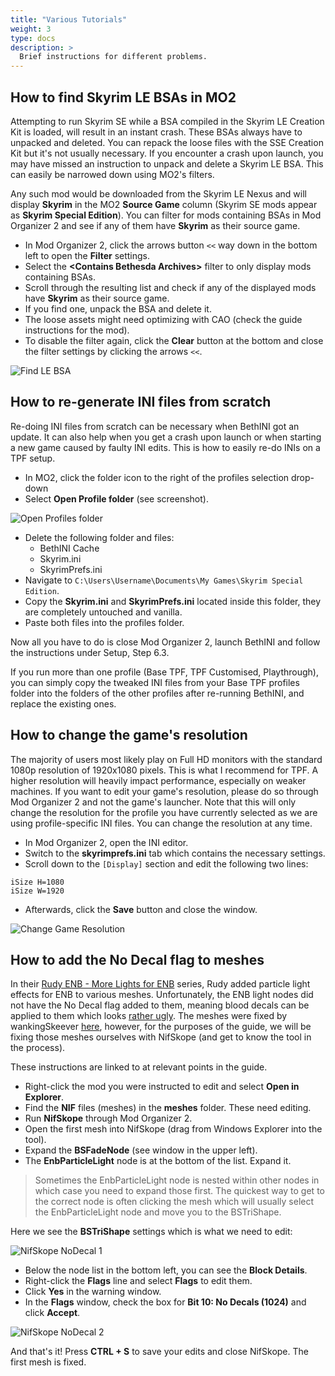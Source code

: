 ```yaml
---
title: "Various Tutorials"
weight: 3
type: docs
description: >
  Brief instructions for different problems.
---
```


## How to find Skyrim LE BSAs in MO2

Attempting to run Skyrim SE while a BSA compiled in the Skyrim LE Creation Kit is loaded, will result in an instant crash. These BSAs always have to unpacked and deleted. You can repack the loose files with the SSE Creation Kit but it's not usually necessary. If you encounter a crash upon launch, you may have missed an instruction to unpack and delete a Skyrim LE BSA. This can easily be narrowed down using MO2's filters.

Any such mod would be downloaded from the Skyrim LE Nexus and will display **Skyrim** in the MO2 **Source Game** column (Skyrim SE mods appear as **Skyrim Special Edition**). You can filter for mods containing BSAs in Mod Organizer 2 and see if any of them have **Skyrim** as their source game.

- In Mod Organizer 2, click the arrows button `<<` way down in the bottom left to open the **Filter** settings.
- Select the **<Contains Bethesda Archives\>** filter to only display mods containing BSAs.
- Scroll through the resulting list and check if any of the displayed mods have **Skyrim** as their source game.
- If you find one, unpack the BSA and delete it.
- The loose assets might need optimizing with CAO (check the guide instructions for the mod).
- To disable the filter again, click the **Clear** button at the bottom and close the filter settings by clicking the arrows `<<`.

![Find LE BSA](/Pictures/tpf/guide-resources/find-le-bsa.png)

## How to re-generate INI files from scratch

Re-doing INI files from scratch can be necessary when BethINI got an update. It can also help when you get a crash upon launch or when starting a new game caused by faulty INI edits. This is how to easily re-do INIs on a TPF setup.

- In MO2, click the folder icon to the right of the profiles selection drop-down
- Select **Open Profile folder** (see screenshot).

![Open Profiles folder](/Pictures/tpf/guide-resources/open-profiles-folder.png)

- Delete the following folder and files:
  - BethINI Cache
  - Skyrim.ini
  - SkyrimPrefs.ini
- Navigate to `C:\Users\Username\Documents\My Games\Skyrim Special Edition`.
- Copy the **Skyrim.ini** and **SkyrimPrefs.ini** located inside this folder, they are completely untouched and vanilla.
- Paste both files into the profiles folder.

Now all you have to do is close Mod Organizer 2, launch BethINI and follow the instructions under Setup, Step 6.3.

If you run more than one profile (Base TPF, TPF Customised, Playthrough), you can simply copy the tweaked INI files from your Base TPF profiles folder into the folders of the other profiles after re-running BethINI, and replace the existing ones.

## How to change the game's resolution

The majority of users most likely play on Full HD monitors with the standard 1080p resolution of 1920x1080 pixels. This is what I recommend for TPF. A higher resolution will heavily impact performance, especially on weaker machines. If you want to edit your game's resolution, please do so through Mod Organizer 2 and not the game's launcher. Note that this will only change the resolution for the profile you have currently selected as we are using profile-specific INI files. You can change the resolution at any time.

- In Mod Organizer 2, open the INI editor.
- Switch to the **skyrimprefs.ini** tab which contains the necessary settings.
- Scroll down to the `[Display]` section and edit the following two lines:

```
iSize H=1080
iSize W=1920
```

- Afterwards, click the **Save** button and close the window. 

![Change Game Resolution](/Pictures/tpf/guide-resources/change-game-resolution.png)

## How to add the No Decal flag to meshes

In their [Rudy ENB - More Lights for ENB](https://www.nexusmods.com/skyrimspecialedition/users/93362?tab=user+files) series, Rudy added particle light effects for ENB to various meshes. Unfortunately, the ENB light nodes did not have the No Decal flag added to them, meaning blood decals can be applied to them which looks [rather ugly](https://staticdelivery.nexusmods.com/mods/1704/images/55582/55582-1631610417-997186529.png). The meshes were fixed by wankingSkeever [here](https://www.nexusmods.com/skyrimspecialedition/mods/55582), however, for the purposes of the guide, we will be fixing those meshes ourselves with NifSkope (and get to know the tool in the process).

These instructions are linked to at relevant points in the guide.

- Right-click the mod you were instructed to edit and select **Open in Explorer**.
- Find the **NIF** files (meshes) in the **meshes** folder. These need editing.
- Run **NifSkope** through Mod Organizer 2.
- Open the first mesh into NifSkope (drag from Windows Explorer into the tool).
- Expand the **BSFadeNode** (see window in the upper left).
- The **EnbParticleLight** node is at the bottom of the list. Expand it.

> Sometimes the EnbParticleLight node is nested within other nodes in which case you need to expand those first. The quickest way to get to the correct node is often clicking the mesh which will usually select the EnbParticleLight node and move you to the BSTriShape.

Here we see the **BSTriShape** settings which is what we need to edit:

![NifSkope NoDecal 1](/Pictures/tpf/guide-resources/nifskope-nodecal-1.png)

- Below the node list in the bottom left, you can see the **Block Details**.
- Right-click the **Flags** line and select **Flags** to edit them.
- Click **Yes** in the warning window.
- In the **Flags** window, check the box for **Bit 10: No Decals (1024)** and click **Accept**.

![NifSkope NoDecal 2](/Pictures/tpf/guide-resources/nifskope-nodecal-2.png)

And that's it! Press **CTRL + S** to save your edits and close NifSkope. The first mesh is fixed.